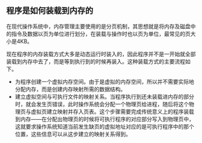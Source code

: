 ## 程序是如何装载到内存的

在现代操作系统中，内存管理主要使用的是分页机制，其思想就是将内存及磁盘中的指令及数据以页为单位进行划分，在装载与操作时也以页为单位，最常见的页大小是4KB。

现在程序的内存装载方式大多是动态运行时装入的，因此程序并不是一开始就全部装载到内存中去了，而是等到执行到的时候再装入。这种装载方式的主要流程如下。

- 为程序创建一个虚拟内存空间。由于是虚拟的内存空间，所以并不需要实际地分配内存，而是创建内存映射所需的数据结构。
- 建立虚拟空间与可执行文件的映射关系。当程序执行到还未装载进内存的部分时，就会发生页错误，此时操作系统会分配一个物理页给进程，随后将这个物理页与虚拟页建立映射并存入页表。这个步骤需要完成传统意义上的程序装载到内存——在分配出物理页的时候将可执行程序的对应部分写入到物理页中，这就要求操作系统知道当前发生缺页的虚拟地址对应的是可执行程序中的那个位置，这些信息可以从这步建立的映射关系得到。